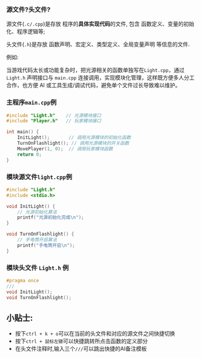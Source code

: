 ### 源文件?头文件?

源文件(`.c/.cpp`)是存放 程序的**具体实现代码**的文件, 包含 函数定义、变量的初始化、程序逻辑等;

头文件(`.h`)是存放 函数声明、宏定义、类型定义、全局变量声明 等信息的文件.

例如:

当游戏代码太长或功能复杂时，把光源相关的函数单独写在`Light.cpp`，通过 `Light.h` 声明接口与 `main.cpp` 连接调用，实现模块化管理，这样既方便多人分工合作，也方便 AI 或工具生成/调试代码，避免单个文件过长导致难以维护。

### 主程序`main.cpp`例
```c
#include "Light.h"    // 光源模块接口
#include "Player.h"   // 玩家模块接口

int main() {
    InitLight();       // 调用光源模块的初始化函数
    TurnOnFlashlight(); // 调用光源模块的开关函数
    MovePlayer(1, 0);  // 调用玩家模块函数
    return 0;
}

```
### 模块源文件`light.cpp`例
```c
#include "Light.h"
#include <stdio.h>

void InitLight() {
    // 光源初始化算法
    printf("光源初始化完成\n");
}

void TurnOnFlashlight() {
    // 手电筒开启算法
    printf("手电筒开启\n");
}
```
### 模块头文件 `Light.h` 例
```c
#pragma once
///
void InitLight();
void TurnOnFlashlight();

```
## 小贴士:

- 按下`ctrl + k + o`可以在当前的头文件和对应的源文件之间快捷切换
- 按下`ctrl + 鼠标左键`可以快捷跳转所点击函数的定义部分
- 在头文件注释时,输入三个`///`可以跳出快捷的AI备注模板
